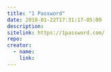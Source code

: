 ```yaml
---
title: "1 Password"
date: 2018-01-22T17:31:17-05:00
description:
sitelink: https://1password.com/
repo:
creator:
  - name:
    link:
---
```

